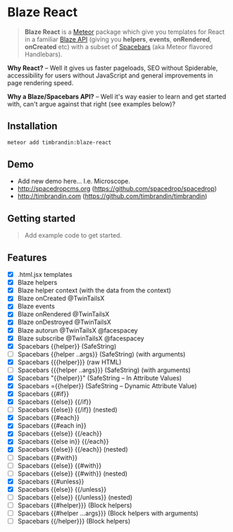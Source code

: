 # Blaze React
> **Blaze React** is a [Meteor](http://meteor.com) package which give you templates for React in a familiar [Blaze API](https://www.meteor.com/blaze) (giving you **helpers**, **events**, **onRendered**, **onCreated** etc) with a subset of [Spacebars](https://github.com/meteor/meteor/blob/devel/packages/spacebars/README.md) (aka Meteor flavored Handlebars).

**Why React?** – Well it gives us faster pageloads, SEO without Spiderable, accessibility for users without JavaScript and general improvements in page rendering speed.

**Why a Blaze/Spacebars API?** – Well it's way easier to learn and get started with, can't argue against that right (see examples below)?


## Installation

```bash
meteor add timbrandin:blaze-react
```

## Demo

* Add new demo here... I.e. Microscope.
* http://spacedropcms.org (https://github.com/spacedrop/spacedrop)
* http://timbrandin.com (https://github.com/timbrandin/timbrandin)

## Getting started

> Add example code to get started.

## Features

- [x] .html.jsx templates
- [x] Blaze helpers
- [x] Blaze helper context (with the data from the context)
- [x] Blaze onCreated @TwinTailsX
- [x] Blaze events
- [x] Blaze onRendered @TwinTailsX
- [x] Blaze onDestroyed @TwinTailsX
- [x] Blaze autorun @TwinTailsX @facespacey
- [x] Blaze subscribe @TwinTailsX @facespacey
- [x] Spacebars {{helper}} (SafeString)
- [ ] Spacebars {{helper ..args}} (SafeString) (with arguments)
- [x] Spacebars {{{helper}}} (raw HTML)
- [ ] Spacebars {{{helper ..args}}} (SafeString) (with arguments)
- [x] Spacebars "{{helper}}" (SafeString – In Attribute Values)
- [x] Spacebars ={{helper}} (SafeString – Dynamic Attribute Value)
- [x] Spacebars {{#if}}
- [x] Spacebars {{else}} {{/if}}
- [ ] Spacebars {{else}} {{/if}} (nested)
- [x] Spacebars {{#each}}
- [x] Spacebars {{#each in}}
- [x] Spacebars {{else}} {{/each}}
- [x] Spacebars {{else in}} {{/each}}
- [x] Spacebars {{else}} {{/each}} (nested)
- [ ] Spacebars {{#with}}
- [ ] Spacebars {{else}} {{#with}}
- [ ] Spacebars {{else}} {{#with}} (nested)
- [x] Spacebars {{#unless}}
- [x] Spacebars {{else}} {{/unless}}
- [ ] Spacebars {{else}} {{/unless}} (nested)
- [ ] Spacebars {{#helper}}} (Block helpers)
- [ ] Spacebars {{#helper ...args}}} (Block helpers with arguments)
- [ ] Spacebars {{/helper}}} (Block helpers)
